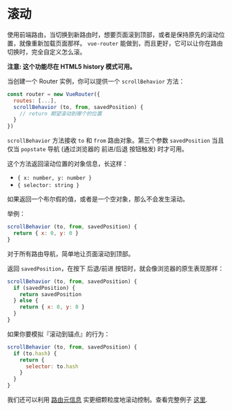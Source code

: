 # 滚动

使用前端路由，当切换到新路由时，想要页面滚到顶部，或者是保持原先的滚动位置，就像重新加载页面那样。 `vue-router` 能做到，而且更好，它可以让你在路由切换时，完全自定义怎么滚。

**注意: 这个功能尽在 HTML5 history 模式可用。**

当创建一个 Router 实例，你可以提供一个 `scrollBehavior` 方法：

``` js
const router = new VueRouter({
  routes: [...],
  scrollBehavior (to, from, savedPosition) {
    // return 期望滚动到哪个的位置
  }
})
```

`scrollBehavior` 方法接收 `to` 和 `from` 路由对象。第三个参数 `savedPosition` 当且仅当 `popstate` 导航 (通过浏览器的 前进/后退 按钮触发) 时才可用。

这个方法返回滚动位置的对象信息，长这样：

- `{ x: number, y: number }`
- `{ selector: string }`

如果返回一个布尔假的值，或者是一个空对象，那么不会发生滚动。

举例：

``` js
scrollBehavior (to, from, savedPosition) {
  return { x: 0, y: 0 }
}
```

对于所有路由导航，简单地让页面滚动到顶部。

返回 `savedPosition`，在按下 后退/前进 按钮时，就会像浏览器的原生表现那样：

``` js
scrollBehavior (to, from, savedPosition) {
  if (savedPosition) {
    return savedPosition
  } else {
    return { x: 0, y: 0 }
  }
}
```

如果你要模拟『滚动到锚点』的行为：

``` js
scrollBehavior (to, from, savedPosition) {
  if (to.hash) {
    return {
      selector: to.hash
    }
  }
}
```

我们还可以利用 [路由元信息](meta.md) 实更细颗粒度地滚动控制。查看完整例子 [这里](https://github.com/vuejs/vue-router/blob/next/examples/scroll-behavior/app.js).
